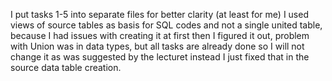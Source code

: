 I put  tasks 1-5 into separate files for better clarity (at least for me)
I used views of source tables as basis for SQL codes and not a single united table, because I had issues with creating it at first
then I figured it out, problem with Union was in data types, but all tasks are already done so I will not change it as was suggested by the lecturet
instead I just fixed that in the source data table creation.
